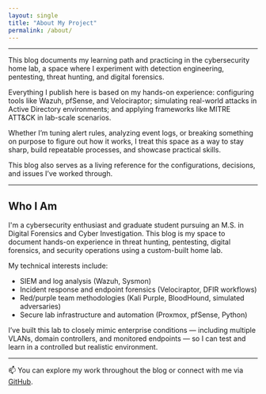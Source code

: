 ```yaml
---
layout: single
title: "About My Project"
permalink: /about/
---
```


---

This blog documents my learning path and practicing in the cybersecurity home lab, a space where I experiment with detection engineering, pentesting, threat hunting, and digital forensics. 

Everything I publish here is based on my hands-on experience: configuring tools like Wazuh, pfSense, and Velociraptor; simulating real-world attacks in Active Directory environments; and applying frameworks like MITRE ATT&CK in lab-scale scenarios.

Whether I’m tuning alert rules, analyzing event logs, or breaking something on purpose to figure out how it works, I treat this space as a way to stay sharp, build repeatable processes, and showcase practical skills.

This blog also serves as a living reference for the configurations, decisions, and issues I’ve worked through.

---

## Who I Am

I'm a cybersecurity enthusiast and graduate student pursuing an M.S. in Digital Forensics and Cyber Investigation. This blog is my space to document hands-on experience in threat hunting, pentesting, digital forensics, and security operations using a custom-built home lab.

My technical interests include:

- SIEM and log analysis (Wazuh, Sysmon)
- Incident response and endpoint forensics (Velociraptor, DFIR workflows)
- Red/purple team methodologies (Kali Purple, BloodHound, simulated adversaries)
- Secure lab infrastructure and automation (Proxmox, pfSense, Python)

I’ve built this lab to closely mimic enterprise conditions — including multiple VLANs, domain controllers, and monitored endpoints — so I can test and learn in a controlled but realistic environment.

---


📫 You can explore my work throughout the blog or connect with me via [GitHub](https://github.com/sahara7191).

